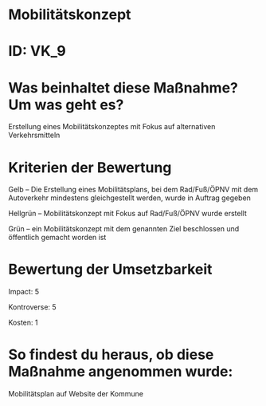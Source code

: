 # Mobilitätskonzept
# ID: VK_9
# Was beinhaltet diese Maßnahme? Um was geht es?

Erstellung eines Mobilitätskonzeptes mit Fokus auf alternativen Verkehrsmitteln

# Kriterien der Bewertung

Gelb – Die Erstellung eines Mobilitätsplans, bei dem Rad/Fuß/ÖPNV mit dem Autoverkehr mindestens gleichgestellt werden, wurde in Auftrag gegeben

Hellgrün – Mobilitätskonzept mit Fokus auf Rad/Fuß/ÖPNV wurde erstellt

Grün – ein Mobilitätskonzept mit dem genannten Ziel beschlossen und öffentlich gemacht worden ist

# Bewertung der Umsetzbarkeit

Impact: 5

Kontroverse: 5

Kosten: 1

# So findest du heraus, ob diese Maßnahme angenommen wurde:
Mobilitätsplan auf Website der Kommune

